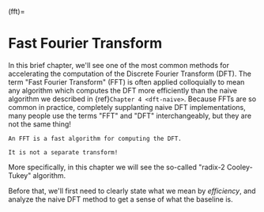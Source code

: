 (fft)=
# Fast Fourier Transform

In this brief chapter, we'll see one of the most common methods for accelerating the computation of the Discrete Fourier Transform (DFT).
The term "Fast Fourier Transform" (FFT) is often applied colloquially to mean any algorithm which computes the DFT more efficiently than the naive algorithm we described in {ref}`Chapter 4 <dft-naive>`.
Because FFTs are so common in practice, completely supplanting naive DFT implementations, many people use the terms "FFT" and "DFT" interchangeably, but they are not the same thing!

```{tip}
An FFT is a fast algorithm for computing the DFT.

It is not a separate transform!
```

More specifically, in this chapter we will see the so-called "radix-2 Cooley-Tukey" algorithm.

Before that, we'll first need to clearly state what we mean by *efficiency*, and analyze the naive DFT method to get a sense of what the baseline is.